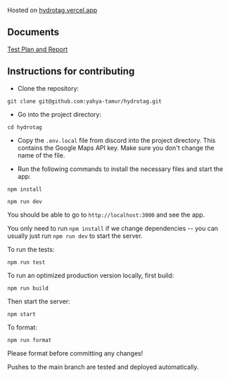 Hosted on [hydrotag.vercel.app](https://hydrotag.vercel.app/)

## Documents

[Test Plan and Report](documents/Test%20Plan%20and%20Report.pdf)

## Instructions for contributing

- Clone the repository:

`git clone git@github.com:yahya-tamur/hydrotag.git`

- Go into the project directory:

`cd hydrotag`

- Copy the `.env.local` file from discord into the project directory. This
  contains the Google Maps API key. Make sure you don't change the name of
  the file.

- Run the following commands to install the necessary files and start the app:

`npm install`

`npm run dev`

You should be able to go to `http://localhost:3000` and see the
app.

You only need to run `npm install` if we change dependencies -- you can
usually just run `npm run dev` to start the server.

To run the tests:

`npm run test`

To run an optimized
production version locally, first build:

`npm run build`

Then start the server:

`npm start`

To format:

`npm run format`

Please format before committing any changes!

Pushes to the main branch are tested and deployed automatically.
